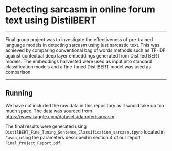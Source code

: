 # Detecting sarcasm in online forum text using DistilBERT

--- 
Final group project was to investigate the effectiveness of pre-trained language models in detecting sarcasm using just sarcastic text. This was achieved by comparing conventional bag of words methods such as TF-IDF against contextual deep layer embeddings generated from Distilled BERT models. The embeddings harvested were used as input into standard classification models and a fine-tuned DistilBERT model was used as comparison.


---
## Running

We have not included the raw data in this repository as it would take up too much space. The data was sourced from https://www.kaggle.com/datasets/danofer/sarcasm.

The final results were generated using `DistilBERT_Fine_Tuning_Sentence_Classification_sarcasm.ipynb` located in `Jason`, using the parameters described in section 4 of our report `Final_Project_Report.pdf`.
